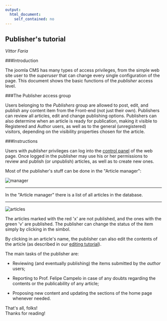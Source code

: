 ```yaml
---
output:
  html_document:
    self_contained: no
---
```


## Publisher's tutorial

_Vittor Faria_ 

###Introduction   

The joomla CMS has many types of access privileges, from the simple web site user to the _superuser_ that can change every single configuration of the page. This document shows the basic functions of the _publisher_ access level.

###The Publisher access group

Users belonging to the _Publishers_ group are allowed to post, edit, and publish any content item from the Front-end (not just their own). Publishers can review all articles, edit and change publishing options. Publishers can also determine when an article is ready for publication, making it visible to Registered and Author users, as well as to the general (unregistered) visitors, depending on the visibility properties chosen for the article.

###Instructions

Users with _publisher_ privileges can log into the [control panel](http://150.164.32.10/joomla/administrator) of the web page. Once logged in the publisher may use his or her permissions to review and publish (or unpublish) articles, as well as to create new ones.
  
Most of the publisher's stuff can be done in the "Article manager":  
  
![manager](https://raw.githubusercontent.com/ORCSLab/Home-Page/master/Figures/20150514-Vittor/article_manager.png)  

------- 

In the "Article manager" there is a list of all articles in the database.  

-------  

  
![articles](https://raw.githubusercontent.com/ORCSLab/Home-Page/master/Figures/20150514-Vittor/articles.png)  
  
  
The articles marked with the red 'x' are not published, and the ones with the green 'v' are published. The publisher can change the status of the item simply by clicking in the simbol.
  
By clicking in an article's name, the publisher can also edit the contents of the article (as described in our [editing tutorial](http://git.io/vU0Zx)).

The main tasks of the publisher are:

- Reviewing (and eventually publishing) the items submitted by the _author_ users;

- Reporting to Prof. Felipe Campelo in case of any doubts regarding the contents or the publicability of any article;

- Proposing new content and updating the sections of the home page whenever needed.
  
  
That's all, folks!  
Thanks for reading! 